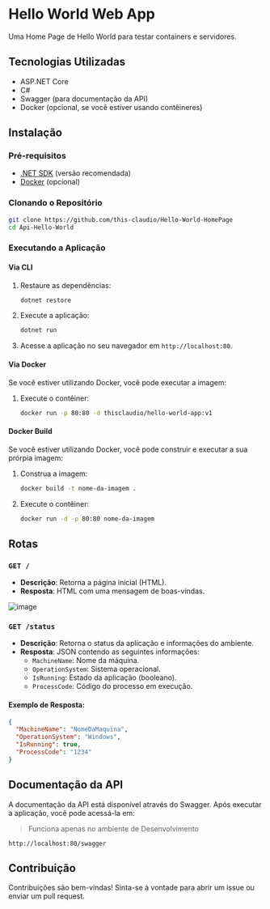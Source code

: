 # Hello World Web App

Uma Home Page de Hello World para testar containers e servidores.

## Tecnologias Utilizadas

- ASP.NET Core
- C#
- Swagger (para documentação da API)
- Docker (opcional, se você estiver usando contêineres)

## Instalação

### Pré-requisitos

- [.NET SDK](https://dotnet.microsoft.com/download) (versão recomendada)
- [Docker](https://www.docker.com/get-started) (opcional)

### Clonando o Repositório

```bash
git clone https://github.com/this-claudio/Hello-World-HomePage
cd Api-Hello-World
```

### Executando a Aplicação

#### Via CLI

1. Restaure as dependências:

   ```bash
   dotnet restore
   ```

2. Execute a aplicação:

   ```bash
   dotnet run
   ```

3. Acesse a aplicação no seu navegador em `http://localhost:80`.

#### Via Docker

Se você estiver utilizando Docker, você pode executar a imagem:

1. Execute o contêiner:

   ```bash
   docker run -p 80:80 -d thisclaudio/hello-world-app:v1
   ```

#### Docker Build

Se você estiver utilizando Docker, você pode construir e executar a sua prórpia imagem:

1. Construa a imagem:

   ```bash
   docker build -t nome-da-imagem .
   ```

2. Execute o contêiner:

   ```bash
   docker run -d -p 80:80 nome-da-imagem
   ```

## Rotas

### `GET /`

- **Descrição**: Retorna a página inicial (HTML).
- **Resposta**: HTML com uma mensagem de boas-vindas.

![image](https://github.com/user-attachments/assets/2ec717c6-caef-455f-9156-22f7c0f52577)


### `GET /status`

- **Descrição**: Retorna o status da aplicação e informações do ambiente.
- **Resposta**: JSON contendo as seguintes informações:
  - `MachineName`: Nome da máquina.
  - `OperationSystem`: Sistema operacional.
  - `IsRunning`: Estado da aplicação (booleano).
  - `ProcessCode`: Código do processo em execução.

#### Exemplo de Resposta:

```json
{
  "MachineName": "NomeDaMaquina",
  "OperationSystem": "Windows",
  "IsRunning": true,
  "ProcessCode": "1234"
}
```

## Documentação da API

A documentação da API está disponível através do Swagger. Após executar a aplicação, você pode acessá-la em:

> Funciona apenas no ambiente de Desenvolvimento

```
http://localhost:80/swagger
```

## Contribuição

Contribuições são bem-vindas! Sinta-se à vontade para abrir um issue ou enviar um pull request.
